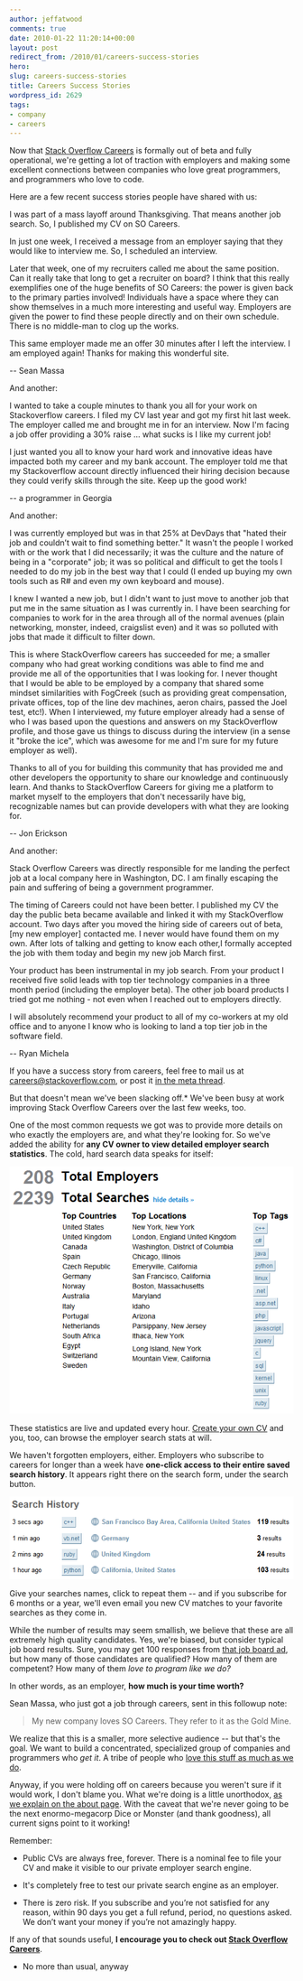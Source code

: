 ```yaml
---
author: jeffatwood
comments: true
date: 2010-01-22 11:20:14+00:00
layout: post
redirect_from: /2010/01/careers-success-stories
hero: 
slug: careers-success-stories
title: Careers Success Stories
wordpress_id: 2629
tags:
- company
- careers
---
```



Now that [Stack Overflow Careers](http://careers.stackoverflow.com) is formally out of beta and fully operational, we're getting a lot of traction with employers and making some excellent connections between companies who love great programmers, and programmers who love to code. 



Here are a few recent success stories people have shared with us:





>
I was part of a mass layoff around Thanksgiving. That means another job search. So, I published my CV on SO Careers.

> 
> 
In just one week, I received a message from an employer saying that they would like to interview me. So, I scheduled an interview.

> 
> 
Later that week, one of my recruiters called me about the same position. Can it really take that long to get a recruiter on board? I think that this really exemplifies one of the huge benefits of SO Careers: the power is given back to the primary parties involved! Individuals have a space where they can show themselves in a much more interesting and useful way. Employers are given the power to find these people directly and on their own schedule. There is no middle-man to clog up the works.

> 
> 
This same employer made me an offer 30 minutes after I left the interview. I am employed again! Thanks for making this wonderful site.

> 
> 
--  Sean Massa






And another:





I wanted to take a couple minutes to thank you all for your work on Stackoverflow careers.  I filed my CV last year and got my first hit last week.  The employer called me and brought me in for an interview.  Now I'm facing a job offer providing a 30% raise ... what sucks is I like my current job! 
>

> 
> 
I just wanted you all to know your hard work and innovative ideas have impacted both my career and my bank account.  The employer told me that my Stackoverflow account directly influenced their hiring decision because they could verify skills through the site.  Keep up the good work!

> 
> 
--  a programmer in Georgia






And another:





>
I was currently employed but was in that 25% at DevDays that "hated their job and couldn’t wait to find something better." It wasn't the people I worked with or the work that I did necessarily; it was the culture and the nature of being in a "corporate" job; it was so political and difficult to get the tools I needed to do my job in the best way that I could (I ended up buying my own tools such as R# and even my own keyboard and mouse).

> 
> 
I knew I wanted a new job, but I didn't want to just move to another job that put me in the same situation as I was currently in. I have been searching for companies to work for in the area through all of the normal avenues (plain networking, monster, indeed, craigslist even) and it was so polluted with jobs that made it difficult to filter down.

> 
> 
This is where StackOverflow careers has succeeded for me; a smaller company who had great working conditions was able to find me and provide me all of the opportunities that I was looking for. I never thought that I would be able to be employed by a company that shared some mindset similarities with FogCreek (such as providing great compensation, private offices, top of the line dev machines, aeron chairs, passed the Joel test, etc!). When I interviewed, my future employer already had a sense of who I was based upon the questions and answers on my StackOverflow profile, and those gave us things to discuss during the interview (in a sense it "broke the ice", which was awesome for me and I'm sure for my future employer as well).

> 
> 
Thanks to all of you for building this community that has provided me and other developers the opportunity to share our knowledge and continuously learn. And thanks to StackOverflow Careers for giving me a platform to market myself to the employers that don't necessarily have big, recognizable names but can provide developers with what they are looking for.

> 
> 
-- Jon Erickson






And another:


>
Stack Overflow Careers was directly responsible for me landing the perfect job at a local company here in Washington, DC. I am finally escaping the pain and suffering of being a government programmer.

> 
> 
The timing of Careers could not have been better. I published my CV the day the public beta became available and linked it with my StackOverflow account. Two days after you moved the hiring side of careers out of beta, [my new employer] contacted me. I never would have found them on my own. After lots of talking and getting to know each other,I formally accepted the job with them today and begin my new job March first.

> 
> 
Your product has been instrumental in my job search. From your product I received five solid leads with top tier technology companies in a three month period (including the employer beta). The other job board products I tried got me nothing - not even when I reached out to employers directly.

> 
> 
I will absolutely recommend your product to all of my co-workers at my old office and to anyone I know who is looking to land a top tier job in the software field.

> 
> 
-- Ryan Michela






If you have a success story from careers, feel free to mail us at [careers@stackoverflow.com](mailto:careers@stackoverflow.com), or post it [in the meta thread](http://meta.stackoverflow.com/questions/35013/stack-overflow-careers-success-stories).



But that doesn't mean we've been slacking off.* We've been busy at work improving Stack Overflow Careers over the last few weeks, too.



One of the most common requests we got was to provide more details on who exactly the employers are, and what they're looking for. So we've added the ability for **any CV owner to view detailed employer search statistics**. The cold, hard search data speaks for itself:



![](/images/wordpress/stack-overflow-careers-search-stats.png)



These statistics are live and updated every hour. [Create your own CV](http://careers.stackoverflow.com/) and you, too, can browse the employer search stats at will.



We haven't forgotten employers, either. Employers who subscribe to careers for longer than a week have **one-click access to their entire saved search history**. It appears right there on the search form, under the search button. 



![](/images/wordpress/stack-overflow-careers-saved-employer-searches1.png)



Give your searches names, click to repeat them -- and if you subscribe for 6 months or a year, we'll even email you new CV matches to your favorite searches as they come in.



While the number of results may seem smallish, we believe that these are all extremely high quality candidates. Yes, we're biased, but consider typical job board results. Sure, you may get 100 responses from [that job board ad](http://jobs.stackoverflow.com), but how many of those candidates are qualified? How many of them are competent? How many of them _love to program like we do?_



In other words, as an employer, **how much is your time worth?**



Sean Massa, who just got a job through careers, sent in this followup note:





<blockquote>
My new company loves SO Careers. They refer to it as the Gold Mine.
</blockquote>





We realize that this is a smaller, more selective audience -- but that's the goal. We want to build a concentrated, specialized group of companies and programmers who _get it_. A tribe of people who [love this stuff as much as we do](http://www.codinghorror.com/blog/archives/000281.html).



Anyway, if you were holding off on careers because you weren't sure if it would work, I don't blame you. What we're doing is a little unorthodox, [as we explain on the about page](http://careers.stackoverflow.com/about). With the caveat that we're never going to be the next enormo-megacorp Dice or Monster (and thank goodness), all current signs point to it working!



Remember:







  * Public CVs are always free, forever. There is a nominal fee to file your CV and make it visible to our private employer search engine.

  * It's completely free to test our private search engine as an employer.

  * There is zero risk. If you subscribe and you’re not satisfied for any reason, within 90 days you get a full refund, period, no questions asked. We don’t want your money if you’re not amazingly happy.




If any of that sounds useful, **I encourage you to check out [Stack Overflow Careers](http://careers.stackoverflow.com/)**.



* No more than usual, anyway

